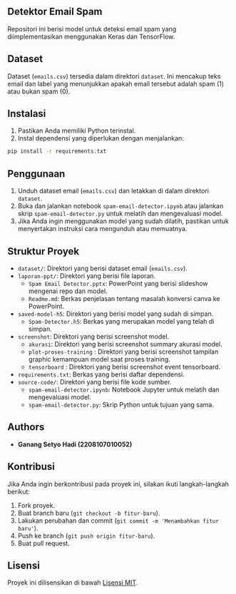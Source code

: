 ## Detektor Email Spam

Repositori ini berisi model untuk deteksi email spam yang diimplementasikan menggunakan Keras dan TensorFlow.

## Dataset

Dataset (`emails.csv`) tersedia dalam direktori `dataset`. Ini mencakup teks email dan label yang menunjukkan apakah email tersebut adalah spam (1) atau bukan spam (0).

## Instalasi

1. Pastikan Anda memiliki Python terinstal.
2. Instal dependensi yang diperlukan dengan menjalankan:

```bash
pip install -r requirements.txt
```

## Penggunaan

1. Unduh dataset email (`emails.csv`) dan letakkan di dalam direktori `dataset`.
2. Buka dan jalankan notebook `spam-email-detector.ipynb` atau jalankan skrip `spam-email-detector.py` untuk melatih dan mengevaluasi model.
3. Jika Anda ingin menggunakan model yang sudah dilatih, pastikan untuk menyertakan instruksi cara mengunduh atau memuatnya.

## Struktur Proyek

- `dataset/`: Direktori yang berisi dataset email (`emails.csv`).
- `laporan-ppt/`: Direktori yang berisi file laporan.
  - `Spam Email Detector.pptx`: PowerPoint yang berisi slideshow mengenai repo dan model.
  - `Readme.md`: Berkas penjelasan tentang masalah konversi canva ke PowerPoint. 
- `saved-model-h5`: Direktori yang berisi model yang sudah di simpan.
  - `Spam-Detector.h5`: Berkas yang merupakan model yang telah di simpan.
- `screenshot`: Direktori yang berisi screenshot model.
  - `akurasi`: Direktori yang berisi screenshot summary akurasi model.
  - `plot-proses-training` : Direktori yang berisi screenshot tampilan graphic kemampuan model saat proses training.
  - `tensorboard` : Direktori yang berisi screenshot event tensorboard.
- `requirements.txt`: Berkas yang berisi daftar dependensi.
- `source-code/`: Direktori yang berisi file kode sumber.
  - `spam-email-detector.ipynb`: Notebook Jupyter untuk melatih dan mengevaluasi model.
  - `spam-email-detector.py`: Skrip Python untuk tujuan yang sama.

## Authors

- **Ganang Setyo Hadi (2208107010052)**

## Kontribusi

Jika Anda ingin berkontribusi pada proyek ini, silakan ikuti langkah-langkah berikut:
1. Fork proyek.
2. Buat branch baru (`git checkout -b fitur-baru`).
3. Lakukan perubahan dan commit (`git commit -m 'Menambahkan fitur baru'`).
4. Push ke branch (`git push origin fitur-baru`).
5. Buat pull request.

## Lisensi

Proyek ini dilisensikan di bawah [Lisensi MIT](LICENSE).
